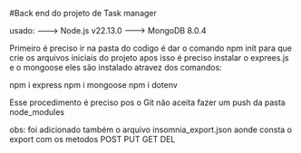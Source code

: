 #Back end do projeto de Task manager

usado:
---> Node.js v22.13.0
---> MongoDB 8.0.4

Primeiro é preciso ir na pasta do codigo é dar o comando npm init
para que crie os arquivos iniciais do projeto
apos isso é preciso instalar o exprees.js e o mongoose
eles são instalado atravez dos comandos:

npm i express
npm i mongoose
npm i dotenv

Esse procedimento é preciso pos o Git não aceita fazer um push da pasta node_modules

obs: foi adicionado também o arquivo insomnia_export.json 
aonde consta o export com os metodos
POST
PUT
GET
DEL
